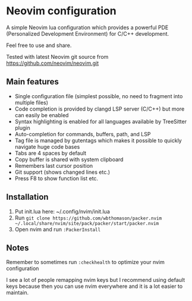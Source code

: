 # Neovim configuration

A simple Neovim lua configuration which provides a powerful PDE (Personalized
Development Environment) for C/C++ development.

Feel free to use and share.

Tested with latest Neovim git source from https://github.com/neovim/neovim.git

## Main features

 * Single configuration file (simplest possible, no need to fragment into multiple files)
 * Code completion is provided by clangd LSP server (C/C++) but more can easily be enabled
 * Syntax highlighting is enabled for all languages available by TreeSitter plugin
 * Auto-completion for commands, buffers, path, and LSP
 * Tag file is managed by gutentags which makes it possible to quickly navigate huge code bases
 * Tabs are 4 spaces by default
 * Copy buffer is shared with system clipboard
 * Remembers last cursor position
 * Git support (shows changed lines etc.)
 * Press F8 to show function list etc.


## Installation

1. Put init.lua here: ~/.config/nvim/init.lua
2. Run `git clone https://github.com/wbthomason/packer.nvim ~/.local/share/nvim/site/pack/packer/start/packer.nvim`
3. Open nvim and run `:PackerInstall`

## Notes

Remember to sometimes run `:checkhealth` to optimize your nvim configuration

I see a lot of people remapping nvim keys but I recommend using default keys
because then you can use nvim everywhere and it is a lot easier to maintain.

